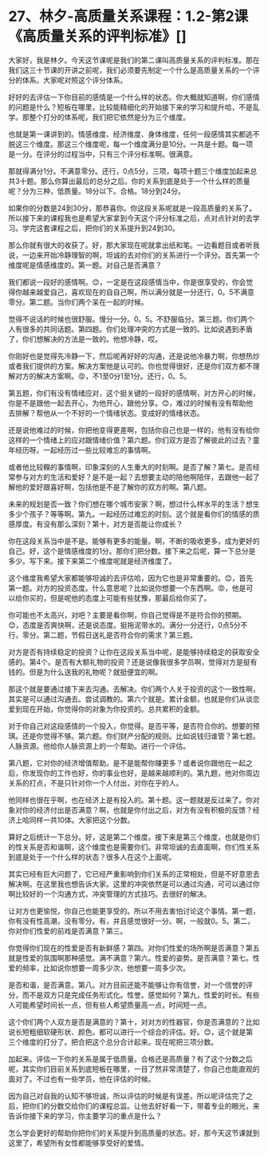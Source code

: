 # 27、林夕-高质量关系课程：1.2-第2课《高质量关系的评判标准》[]

大家好，我是林夕。今天这节课呢是我们的第二课叫高质量关系的评判标准。那在我们这三十节课的开讲之前呢，我们必须要先制定一个什么是高质量关系的一个评分的体系。大家呢对照这个评分体系。

好好的去评估一下你目前的感情是一个什么样的状态。你大概就知道啊，你们感情的问题是什么？短板在哪里，比较能精细化的开始接下来的学习和提升哈，不是乱学。那整个打分的体系呢，我们把它依然是分为三个维度。

也就是第一课讲到的。情感维度、经济维度、身体维度，任何一段感情其实都逃不脱这三个维度。那这三个维度呢，每一个维度满分是10分。一共是十题。每一项是一分。在评分的过程当中，只有三个评分标准啊。很满意。

那就得满分1分。不满意零分。还行，0点5分，三项，每项十题三个维度加起来总共3十题。那么你算出最后的总分之后。你的关系到底是处于一个什么样的质量呢？分为三种，低质量。18分以下。合格。18分到24分。

如果你的分数是24到30分，那恭喜你。你这段关系呢就是一段高质量的关系了。所以接下来的课程我也是希望大家拿到今天这个评分标准之后，点对点针对的去学习。学完这套课程之后，把你们的关系提升到24到30。

那么你就有很大的收获了。好，那大家现在呢就拿出纸和笔。一边看题目或者听我说，一边来开始冷静理智的啊，坦诚的去对你们的关系进行一个评分。首先第一个维度呢是情感维度的。第一题。对自己是否满意？

我们都说一段好的感情啊。😊，一定是在这段感情当中，你是很享受的，你会觉得你越来越爱自己，喜欢现在的自自己啊，所以满分就是一分还行，0。5不满意零分。第二题。当你们两个呆在一起的时候。

觉得不说话的时候也很舒服。慢分一分。0。5。不舒服临分。第三题。你们两个人有很多的共同话题。第四题。你们处理冲突的方式是一致的。比如说遇到矛盾了，你们想解决的方法是一致的。他想冷静，哎。

你刚好也是觉得先冷静一下，然后呢再好好的沟通，还是说他冷暴力啊，你想热炒或者我们提供的方案。解决方案他是认可的。你也觉得很好，还是你们双方都不理解对方的解决方案啊。😡，不1至0分1至1分。还行，0。5。

第五题，你们有没有情绪应对，这个挺关键的一段好的感情啊，对方开心的时候，你是不是跟他一起去开心，为他开心，跟他分享。😊，难过的时候有没有帮助他去排解？帮他从一个不好的一个情绪状态。变成好的情绪状态。

还是说他难过的时候，你把他变得更差啊，包括你自己也是一样的，他有没有给你这样的一个情绪上的应对跟情绪价值？第六题。你们双方是否了解彼此的过去？童年经历呀。一起经历过一些比较难忘的事情啊。

或者他比较糗的事情啊，印象深刻的人生重大的时刻啊。是否了解？第七。是否经常参与对方的生活和爱好？是不是一起？去想要主动的陪他啊陪伴，去跟他一起了解他的爱好跟喜好啊，包括他是不是了解你的双方的啊。第八题。

未来的规划是否一致？你们想在哪个城市安家？啊，想过什么样水平的生活？想生多少个孩子？等等啊。第九。一起经历过难忘的时刻。这个就是看你们的情感的质感厚度。有没有那么深刻？第十，对方是否能让你成长？

你在这段关系当中是不是。能够有更多的能量。啊，不断的吸收更多，成为更好的自己。好，这个是情感维度的1分。那你们把分数。接下来之后呢，算一下总分是多少。写下来。接下来第二个维度呢就是经济维度了。

这个维度我希望大家都能够坦诚的去评估哈，因为它也是非常重要的。😊，首先第一题。对方的投资态度。什么意思呢？比如说你想要一个东西啊。😡，他是可以给你买的，但是呢他的态度上可能有些犹豫，那最后给你买了。

你可能也不太高兴，对吧？主要是看你啊，你自己觉得是不是符合你的预期。😊，态度是否爽快啊，还是说态度。挺拖泥带水的。满分一分还行，0点5分不行，零分。第二题，节假日送礼是否符合你的需求？第三题。

对方是否有持续稳定的投资？让你在这段关系当中呢，是能够持续稳定的获取安全感的。第4个。是否有大额礼物的投资？还是说像我很多学员啊，觉得对方是挺有钱的。但是为什么送我的礼物呢？就挺便宜的啊。

那这个就是要通过接下来去沟通。去解决。你们两个人关于投资的这个一致性啊，其实是可以通过沟通去。尝试调教的。第六个就是。累计金额，也就是你们从谈恋爱到现在开始，你觉得你的对象为你投资的。总共累积的金额。

对于你自己对这段感情的一个投入，你觉得。是否平等，是否符合你的。想要的预琪。还是你觉得不够。第六题。你们财产分配的规则。比如说钱归谁管？第七题。人脉资源。他给你人脉资源上的一个帮助。进行一个评估。

第八题，它对你的经济增值帮助。是不是能帮你赚更多？或者说你跟他在一起之后，你发现你的工作也好，你的事业也好，是越来越顺利的。第九题，他对你周边关系的打点，不是只针对你一个人付出，对你在乎的人。

他同样也很在乎啊，也在经济上是有投入的。第十题。这一题就是反过来了。你对象对你的经济付出是否满意？啊，也就是你付出之后，对方有没有积极的反馈？经济上哈同样一共10体。大家把这个分数。

算好之后统计一下总分。好，这是第二个维度。接下来是第三个维度，也就是你们的性关系是否和谐啊，这个维度也是需要你们。非常坦诚的去直面啊，你们性关系到底是处于一个什么样的状态？很多人在这个上面呢。

其实已经有巨大问题了，它已经严重影响到你们关系的正常相处，但是不好意思去解决啊。在这里我也想告诉大家。这里的冲突依然是可以通过沟通，可可以通过你啊比较好的一个沟通方式，冲突管理的方式技巧。去很好的解决。

让对方也更愉悦，你自己也能更享受的。所以不用去害怕讨论这个事情。第一题，你有没有性高潮，没有零分。有，并且感觉很好一分。啊，一般就0。5。第二，你对你们性爱的前戏是否满意？第三。

你觉得你们现在的性爱是否有新鲜感？第四。对你们性爱的场所啊是否满意？第五就是性爱的氛围啊那种感觉。满不满意？第六。性爱的姿势。是否满意？第七。性爱的频率，比如说你想要一周多少次，他想要一周多少次。

是否和谐，是否满意。第八。对方目前还能不能够让你有信誉，对一个信誉的评分，而不是双方只是完成任务形式化。性誉。感觉如何？第九，性爱的时长。有些人可能希望时间长一点，但有些人希望质量高一点，时间短一点。

这个你们两个人双方是否是满意的？第十，对对方的性器官，你是否满意的？比如说长短粗细软硬形状、颜色。都可以进行一个综合的评估。好。😊，这个就是第三个维度的打分了。把合把这个总分合计起来。现在呢把三项分数。

加起来。评估一下你的关系是属于低质量。合格还是高质量？有了这个分数之后呢，其实你们目前关系到底短板在哪里，一目了然非常清楚了，你自己也能直观的面对了。不过也有一些学员，他在评估的时候。

因为自己对自我的认知不够坦诚，所以评估的时候是有误差。所以呢评估完了之后，把你们的分数交给你们的课程总监。让他去好好看一下，带着专业的眼光，来告诉你接下来的学习，你主要学习的重点是什么？

怎么学会更好的帮助你把你们的关系提升到高质量的状态。好，那今天这节课就到这里了，希望所有女性都能够享受好的爱情。

